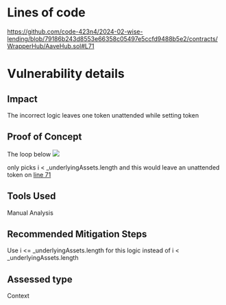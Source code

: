 # Lines of code

https://github.com/code-423n4/2024-02-wise-lending/blob/79186b243d8553e66358c05497e5ccfd9488b5e2/contracts/WrapperHub/AaveHub.sol#L71


# Vulnerability details

## Impact
The incorrect logic leaves one token unattended while setting token 
## Proof of Concept
The loop below
   ![](C:\Users\USER\Pictures\setAaveTokensBulk.jpg)

 only picks i < _underlyingAssets.length and this would leave an unattended token on [line 71](https://github.com/code-423n4/2024-02-wise-lending/blob/79186b243d8553e66358c05497e5ccfd9488b5e2/contracts/WrapperHub/AaveHub.sol#L71)

## Tools Used
Manual Analysis
## Recommended Mitigation Steps
Use i <= _underlyingAssets.length for this logic instead of i < _underlyingAssets.length 


## Assessed type

Context